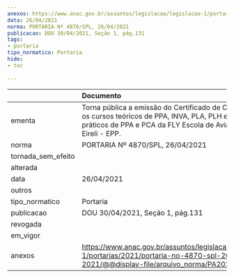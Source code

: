 ```yaml
---
anexos: https://www.anac.gov.br/assuntos/legislacao/legislacao-1/portarias/2021/portaria-no-4870-spl-26-04-2021/@@display-file/arquivo_norma/PA2021-4870.pdf
data: 26/04/2021
norma: PORTARIA Nº 4870/SPL, 26/04/2021
publicacao: DOU 30/04/2021, Seção 1, pág.131
tags:
- portaria
tipo_normatico: Portaria
hide: 
- toc 
 
---
```


|                    | Documento                                                                                                                                                                     |
|:-------------------|:------------------------------------------------------------------------------------------------------------------------------------------------------------------------------|
| ementa             | Torna pública a emissão do Certificado de CIAC e revoga os cursos teóricos de PPA, INVA, PLA, PLH e cursos práticos de PPA e PCA da FLY Escola de Aviação Civil Eireli - EPP. |
| norma              | PORTARIA Nº 4870/SPL, 26/04/2021                                                                                                                                              |
| tornada_sem_efeito |                                                                                                                                                                               |
| alterada           |                                                                                                                                                                               |
| data               | 26/04/2021                                                                                                                                                                    |
| outros             |                                                                                                                                                                               |
| tipo_normatico     | Portaria                                                                                                                                                                      |
| publicacao         | DOU 30/04/2021, Seção 1, pág.131                                                                                                                                              |
| revogada           |                                                                                                                                                                               |
| em_vigor           |                                                                                                                                                                               |
| anexos             | https://www.anac.gov.br/assuntos/legislacao/legislacao-1/portarias/2021/portaria-no-4870-spl-26-04-2021/@@display-file/arquivo_norma/PA2021-4870.pdf                          |